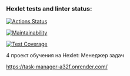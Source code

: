 ### Hexlet tests and linter status:
[![Actions Status](https://github.com/al-ov73/python-project-52/actions/workflows/hexlet-check.yml/badge.svg)](https://github.com/al-ov73/python-project-52/actions)

[![Maintainability](https://api.codeclimate.com/v1/badges/44f2b9a62bd0ac7f774b/maintainability)](https://codeclimate.com/github/al-ov73/python-project-52/maintainability)

[![Test Coverage](https://api.codeclimate.com/v1/badges/44f2b9a62bd0ac7f774b/test_coverage)](https://codeclimate.com/github/al-ov73/python-project-52/test_coverage)

4 проект обучения на Hexlet:
Менеджер задач

https://task-manager-a32f.onrender.com/